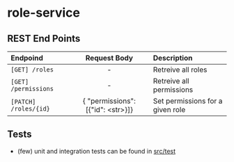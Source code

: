 # role-service

## REST End Points
|        Endpoind       |            Request Body             |             Description          |
|:--------------------- |:-----------------------------------:|:---------------------------------|
| `[GET] /roles`        |                      -              | Retreive all roles               |
| `[GET] /permissions`  |                      -              | Retreive all permissions         |
| `[PATCH] /roles/{id}` | { "permissions": [{"id": \<str\>}]} | Set permissions for a given role |





  ## Tests
* (few) unit and integration tests can be found in [src/test](src/test)  
